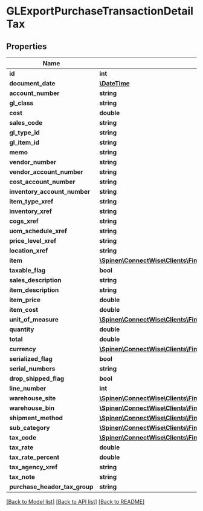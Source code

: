 # GLExportPurchaseTransactionDetailTax

## Properties
Name | Type | Description | Notes
------------ | ------------- | ------------- | -------------
**id** | **int** |  | [optional] 
**document_date** | [**\DateTime**](\DateTime.md) |  | [optional] 
**account_number** | **string** |  | [optional] 
**gl_class** | **string** |  | [optional] 
**cost** | **double** |  | [optional] 
**sales_code** | **string** |  | [optional] 
**gl_type_id** | **string** |  | [optional] 
**gl_item_id** | **string** |  | [optional] 
**memo** | **string** |  | [optional] 
**vendor_number** | **string** |  | [optional] 
**vendor_account_number** | **string** |  | [optional] 
**cost_account_number** | **string** |  | [optional] 
**inventory_account_number** | **string** |  | [optional] 
**item_type_xref** | **string** |  | [optional] 
**inventory_xref** | **string** |  | [optional] 
**cogs_xref** | **string** |  | [optional] 
**uom_schedule_xref** | **string** |  | [optional] 
**price_level_xref** | **string** |  | [optional] 
**location_xref** | **string** |  | [optional] 
**item** | [**\Spinen\ConnectWise\Clients\Finance\Spinen\ConnectWise\Clients\Finance\Model\IvItemReference**](IvItemReference.md) |  | [optional] 
**taxable_flag** | **bool** |  | [optional] 
**sales_description** | **string** |  | [optional] 
**item_description** | **string** |  | [optional] 
**item_price** | **double** |  | [optional] 
**item_cost** | **double** |  | [optional] 
**unit_of_measure** | [**\Spinen\ConnectWise\Clients\Finance\Spinen\ConnectWise\Clients\Finance\Model\UnitOfMeasureReference**](UnitOfMeasureReference.md) |  | [optional] 
**quantity** | **double** |  | [optional] 
**total** | **double** |  | [optional] 
**currency** | [**\Spinen\ConnectWise\Clients\Finance\Spinen\ConnectWise\Clients\Finance\Model\CurrencyReference**](CurrencyReference.md) |  | [optional] 
**serialized_flag** | **bool** |  | [optional] 
**serial_numbers** | **string** |  | [optional] 
**drop_shipped_flag** | **bool** |  | [optional] 
**line_number** | **int** |  | [optional] 
**warehouse_site** | [**\Spinen\ConnectWise\Clients\Finance\Spinen\ConnectWise\Clients\Finance\Model\SiteReference**](SiteReference.md) |  | [optional] 
**warehouse_bin** | [**\Spinen\ConnectWise\Clients\Finance\Spinen\ConnectWise\Clients\Finance\Model\WarehouseBinReference**](WarehouseBinReference.md) |  | [optional] 
**shipment_method** | [**\Spinen\ConnectWise\Clients\Finance\Spinen\ConnectWise\Clients\Finance\Model\ShipmentMethodReference**](ShipmentMethodReference.md) |  | [optional] 
**sub_category** | [**\Spinen\ConnectWise\Clients\Finance\Spinen\ConnectWise\Clients\Finance\Model\ProductSubCategoryReference**](ProductSubCategoryReference.md) |  | [optional] 
**tax_code** | [**\Spinen\ConnectWise\Clients\Finance\Spinen\ConnectWise\Clients\Finance\Model\TaxCodeReference**](TaxCodeReference.md) |  | [optional] 
**tax_rate** | **double** |  | [optional] 
**tax_rate_percent** | **double** |  | [optional] 
**tax_agency_xref** | **string** |  | [optional] 
**tax_note** | **string** |  | [optional] 
**purchase_header_tax_group** | **string** |  | [optional] 

[[Back to Model list]](../README.md#documentation-for-models) [[Back to API list]](../README.md#documentation-for-api-endpoints) [[Back to README]](../README.md)


